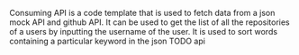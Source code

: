 Consuming API is a code template that is used to fetch data from a json mock API and github API. It can be used to get the list of 
all the repositories of a users by inputting the username of the user. It is used to sort words containing a particular keyword in 
the json TODO api